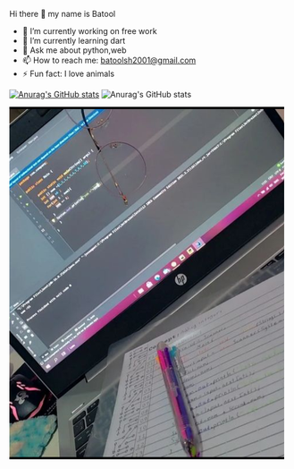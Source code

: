  Hi there 👋 my name is Batool

- 🔭 I’m currently working on free work
- 🌱 I’m currently learning dart
- 💬 Ask me about python,web
- 📫 How to reach me: batoolsh2001@gmail.com
- ⚡ Fun fact: I love animals

[![Anurag's GitHub stats](https://github-readme-stats.vercel.app/apibatooldshilleh=anuraghazra)](https://github.com/anuraghazra/github-readme-stats)
![Anurag's GitHub stats](https://github-readme-stats.vercel.app/apibatooldshilleh=anuraghazra&hide=contribs,prs)

![This is an image](https://github.com/batooldshilleh/batooldshilleh/blob/main/image_2022-07-26_091452359.png)

<!--
**batooldshilleh/batooldshilleh** is a ✨ _special_ ✨ repository because its `README.md` (this file) appears on your GitHub profile.

Here are some ideas to get you started:


- 👯 I’m looking to collaborate on Help get some source code
- 🤔 I’m looking for help with python

- 😄 Pronouns: ...

-->
